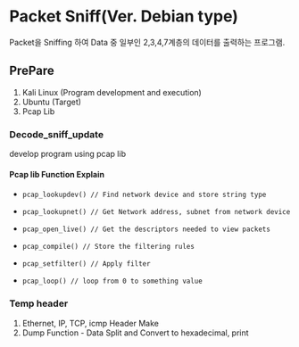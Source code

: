 # Packet Sniff(Ver. Debian type)



Packet을 Sniffing 하여 Data 중 일부인  2,3,4,7계층의 데이터를 출력하는 프로그램.



## PrePare



1. Kali Linux (Program development and execution)
2. Ubuntu (Target)
3. Pcap Lib



### Decode_sniff_update



develop program using pcap lib



#### Pcap lib Function Explain



- ```
  pcap_lookupdev() // Find network device and store string type
  ```


- ```
  pcap_lookupnet() // Get Network address, subnet from network device
  ```


- ```
  pcap_open_live() // Get the descriptors needed to view packets
  ```


- ```
  pcap_compile() // Store the filtering rules
  ```


- ```
  pcap_setfilter() // Apply filter
  ```


- ```
  pcap_loop() // loop from 0 to something value 
  ```



### Temp header

1. Ethernet, IP, TCP, icmp Header Make
2. Dump Function - Data Split and Convert to hexadecimal, print



